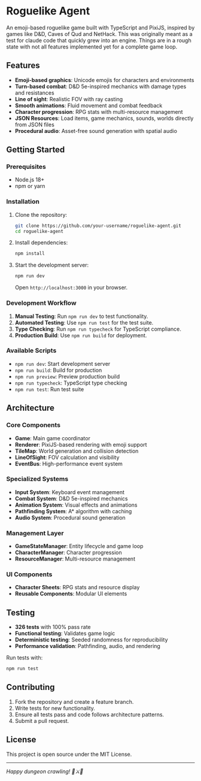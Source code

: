 # Roguelike Agent

An emoji-based roguelike game built with TypeScript and PixiJS, inspired by games like D&D, Caves of Qud and NetHack. This was originally meant as a test for claude code that quickly grew into an engine. Things are in a rough state with not all features implemented yet for a complete game loop.

## Features

- **Emoji-based graphics**: Unicode emojis for characters and environments
- **Turn-based combat**: D&D 5e-inspired mechanics with damage types and resistances
- **Line of sight**: Realistic FOV with ray casting
- **Smooth animations**: Fluid movement and combat feedback
- **Character progression**: RPG stats with multi-resource management
- **JSON Resources**: Load items, game mechanics, sounds, worlds directly from JSON files
- **Procedural audio**: Asset-free sound generation with spatial audio

## Getting Started

### Prerequisites
- Node.js 18+ 
- npm or yarn

### Installation
1. Clone the repository:
   ```bash
   git clone https://github.com/your-username/roguelike-agent.git
   cd roguelike-agent
   ```
2. Install dependencies:
   ```bash
   npm install
   ```
3. Start the development server:
   ```bash
   npm run dev
   ```
   Open `http://localhost:3000` in your browser.

### Development Workflow
1. **Manual Testing**: Run `npm run dev` to test functionality.
2. **Automated Testing**: Use `npm run test` for the test suite.
3. **Type Checking**: Run `npm run typecheck` for TypeScript compliance.
4. **Production Build**: Use `npm run build` for deployment.

### Available Scripts
- `npm run dev`: Start development server
- `npm run build`: Build for production
- `npm run preview`: Preview production build
- `npm run typecheck`: TypeScript type checking
- `npm run test`: Run test suite

## Architecture

### Core Components
- **Game**: Main game coordinator
- **Renderer**: PixiJS-based rendering with emoji support
- **TileMap**: World generation and collision detection
- **LineOfSight**: FOV calculation and visibility
- **EventBus**: High-performance event system

### Specialized Systems
- **Input System**: Keyboard event management
- **Combat System**: D&D 5e-inspired mechanics
- **Animation System**: Visual effects and animations
- **Pathfinding System**: A\* algorithm with caching
- **Audio System**: Procedural sound generation

### Management Layer
- **GameStateManager**: Entity lifecycle and game loop
- **CharacterManager**: Character progression
- **ResourceManager**: Multi-resource management

### UI Components
- **Character Sheets**: RPG stats and resource display
- **Reusable Components**: Modular UI elements

## Testing
- **326 tests** with 100% pass rate
- **Functional testing**: Validates game logic
- **Deterministic testing**: Seeded randomness for reproducibility
- **Performance validation**: Pathfinding, audio, and rendering

Run tests with:
```bash
npm run test
```

## Contributing
1. Fork the repository and create a feature branch.
2. Write tests for new functionality.
3. Ensure all tests pass and code follows architecture patterns.
4. Submit a pull request.

## License
This project is open source under the MIT License.

---
*Happy dungeon crawling! 🏰⚔️🎵*